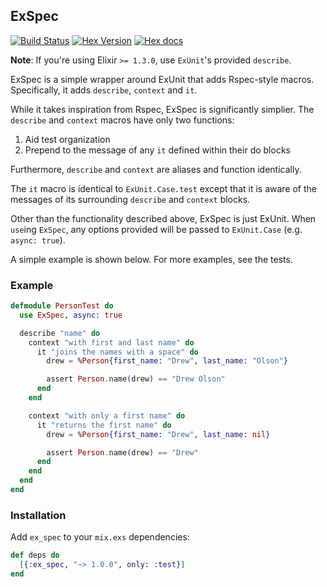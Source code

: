 ## ExSpec

[![Build Status](https://travis-ci.org/drewolson/ex_spec.svg)](https://travis-ci.org/drewolson/ex_spec) [![Hex Version](http://img.shields.io/hexpm/v/ex_spec.svg?style=flat)](https://hex.pm/packages/ex_spec) [![Hex docs](http://img.shields.io/badge/hex.pm-docs-green.svg?style=flat)](https://hexdocs.pm/ex_spec)

**Note**: If you're using Elixir `>= 1.3.0`, use `ExUnit`'s provided `describe`.

ExSpec is a simple wrapper around ExUnit that adds Rspec-style macros. Specifically, it adds `describe`, `context` and `it`.

While it takes inspiration from Rspec, ExSpec is significantly simplier. The `describe` and `context` macros have only two functions:

1. Aid test organization
2. Prepend to the message of any `it` defined within their do blocks

Furthermore, `describe` and `context` are aliases and function identically.

The `it` macro is identical to `ExUnit.Case.test` except that it is aware of the messages of its surrounding `describe` and `context` blocks.

Other than the functionality described above, ExSpec is just ExUnit. When `use`ing `ExSpec`, any options provided will be passed to `ExUnit.Case` (e.g. `async: true`).

A simple example is shown below. For more examples, see the tests.

### Example

```elixir
defmodule PersonTest do
  use ExSpec, async: true

  describe "name" do
    context "with first and last name" do
      it "joins the names with a space" do
        drew = %Person{first_name: "Drew", last_name: "Olson"}

        assert Person.name(drew) == "Drew Olson"
      end
    end

    context "with only a first name" do
      it "returns the first name" do
        drew = %Person{first_name: "Drew", last_name: nil}

        assert Person.name(drew) == "Drew"
      end
    end
  end
end
```

### Installation

Add `ex_spec` to your `mix.exs` dependencies:

```elixir
def deps do
  [{:ex_spec, "~> 1.0.0", only: :test}]
end
```
